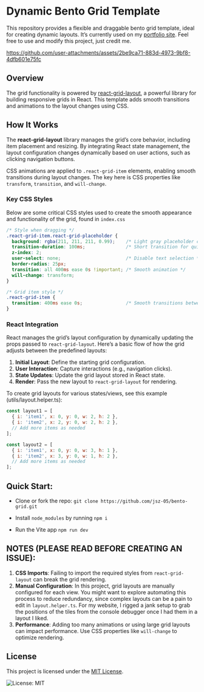 # Dynamic Bento Grid Template

This repository provides a flexible and draggable bento grid template, ideal for creating dynamic layouts. It’s currently used on my [portfolio site](https://jeffreyszhou.com/). Feel free to use and modify this project, just credit me.


https://github.com/user-attachments/assets/2be9ca71-883d-4973-9bf8-4dfb601e75fc


## Overview

The grid functionality is powered by [react-grid-layout](https://github.com/react-grid-layout/react-grid-layout), a powerful library for building responsive grids in React. This template adds smooth transitions and animations to the layout changes using CSS.

## How It Works

The **react-grid-layout** library manages the grid’s core behavior, including item placement and resizing. By integrating React state management, the layout configuration changes dynamically based on user actions, such as clicking navigation buttons.

CSS animations are applied to `.react-grid-item` elements, enabling smooth transitions during layout changes. The key here is CSS properties like `transform`, `transition`, and `will-change`.

### Key CSS Styles

Below are some critical CSS styles used to create the smooth appearance and functionality of the grid, found in ```index.css```

```css
/* Style when dragging */
.react-grid-item.react-grid-placeholder {
  background: rgba(211, 211, 211, 0.99);    /* Light gray placeholder color */
  transition-duration: 100ms;               /* Short transition for quick feedback */
  z-index: 2;
  user-select: none;                        /* Disable text selection */
  border-radius: 25px;
  transition: all 400ms ease 0s !important; /* Smooth animation */
  will-change: transform;
}

/* Grid item style */
.react-grid-item {
  transition: 400ms ease 0s;                /* Smooth transitions between layouts */
}
```

### React Integration

React manages the grid’s layout configuration by dynamically updating the props passed to `react-grid-layout`. Here’s a basic flow of how the grid adjusts between the predefined layouts:

1. **Initial Layout**: Define the starting grid configuration.
2. **User Interaction**: Capture interactions (e.g., navigation clicks).
3. **State Updates**: Update the grid layout stored in React state.
4. **Render**: Pass the new layout to `react-grid-layout` for rendering.

To create grid layouts for various states/views, see this example (utils/layout.helper.ts):
   ```javascript
   const layout1 = [
     { i: 'item1', x: 0, y: 0, w: 2, h: 2 },
     { i: 'item2', x: 2, y: 0, w: 2, h: 2 },
     // Add more items as needed
   ];

   const layout2 = [
     { i: 'item1', x: 0, y: 0, w: 3, h: 1 },
     { i: 'item2', x: 3, y: 0, w: 1, h: 2 },
     // Add more items as needed
   ];
   ```


## Quick Start:

- Clone or fork the repo: ```git clone https://github.com/jsz-05/bento-grid.git```

- Install ```node_modules``` by running ```npm i```

- Run the Vite app ```npm run dev```


## NOTES (PLEASE READ BEFORE CREATING AN ISSUE):

1. **CSS Imports**: Failing to import the required styles from `react-grid-layout` can break the grid rendering.
2. **Manual Configuration**: In this project, grid layouts are manually configured for each view. You might want to explore automating this process to reduce redundancy, since complex layouts can be a pain to edit in ```layout.helper.ts```. For my website, I rigged a jank setup to grab the positions of the tiles from the console debugger once I had them in a layout I liked.
3. **Performance**: Adding too many animations or using large grid layouts can impact performance. Use CSS properties like `will-change` to optimize rendering.


## License

This project is licensed under the [MIT License](LICENSE).

![License: MIT](https://img.shields.io/badge/License-MIT-yellow.svg)

